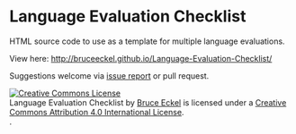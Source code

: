 Language Evaluation Checklist
=============================

HTML source code to use as a template for multiple language evaluations.

View here: http://bruceeckel.github.io/Language-Evaluation-Checklist/

Suggestions welcome via [issue
report](<https://github.com/BruceEckel/Language-Evaluation-Checklist/issues>) or
pull request.

<a rel="license" href="http://creativecommons.org/licenses/by/4.0/"><img alt="Creative Commons License" style="border-width:0" src="https://i.creativecommons.org/l/by/4.0/88x31.png" /></a><br />
<span xmlns:dct="http://purl.org/dc/terms/" href="http://purl.org/dc/dcmitype/Text" property="dct:title" rel="dct:type">Language Evaluation Checklist</span> by <a  href="http://www.MindviewInc.com">Bruce Eckel</a> is licensed under a <a rel="license" href="http://creativecommons.org/licenses/by/4.0/">Creative Commons Attribution 4.0 International License</a>.<br />.

